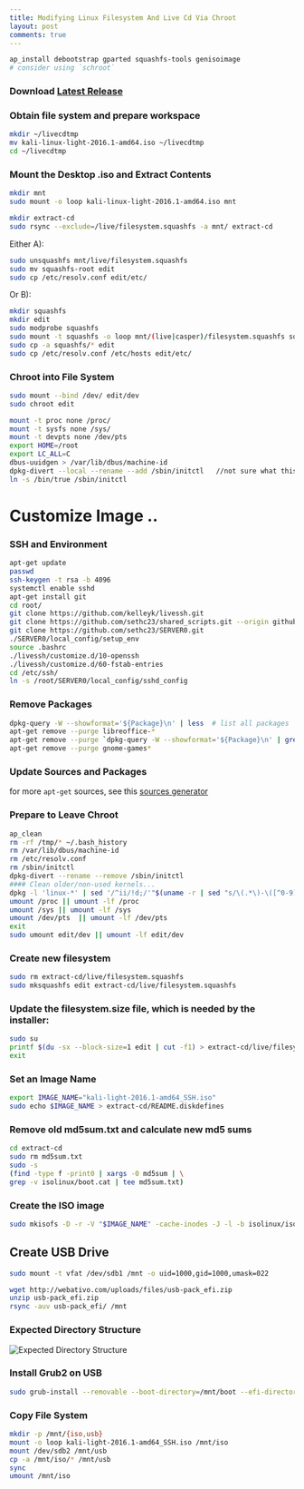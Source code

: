```yaml
---
title: Modifying Linux Filesystem And Live Cd Via Chroot
layout: post
comments: true
---
```



```bash
ap_install debootstrap gparted squashfs-tools genisoimage
# consider using `schroot`
```

### Download [Latest Release](https://www.kali.org/downloads/)


### Obtain file system and prepare workspace

```bash
mkdir ~/livecdtmp
mv kali-linux-light-2016.1-amd64.iso ~/livecdtmp
cd ~/livecdtmp
```

### Mount the Desktop .iso and Extract Contents

```bash
mkdir mnt
sudo mount -o loop kali-linux-light-2016.1-amd64.iso mnt

mkdir extract-cd
sudo rsync --exclude=/live/filesystem.squashfs -a mnt/ extract-cd
```

Either A):

```bash
sudo unsquashfs mnt/live/filesystem.squashfs
sudo mv squashfs-root edit
sudo cp /etc/resolv.conf edit/etc/
```

Or B):

```bash
mkdir squashfs
mkdir edit
sudo modprobe squashfs
sudo mount -t squashfs -o loop mnt/(live|casper)/filesystem.squashfs squashfs/
sudo cp -a squashfs/* edit
sudo cp /etc/resolv.conf /etc/hosts edit/etc/
```

### Chroot into File System

```bash
sudo mount --bind /dev/ edit/dev
sudo chroot edit

mount -t proc none /proc/
mount -t sysfs none /sys/
mount -t devpts none /dev/pts
export HOME=/root
export LC_ALL=C
dbus-uuidgen > /var/lib/dbus/machine-id
dpkg-divert --local --rename --add /sbin/initctl   //not sure what this does...
ln -s /bin/true /sbin/initctl
```

# Customize Image ..
### SSH and Environment

```bash
apt-get update
passwd
ssh-keygen -t rsa -b 4096
systemctl enable sshd
apt-get install git
cd root/
git clone https://github.com/kelleyk/livessh.git
git clone https://github.com/sethc23/shared_scripts.git --origin github ./.scripts
git clone https://github.com/sethc23/SERVER0.git
./SERVER0/local_config/setup_env
source .bashrc
./livessh/customize.d/10-openssh
./livessh/customize.d/60-fstab-entries
cd /etc/ssh/
ln -s /root/SERVER0/local_config/sshd_config
```

### Remove Packages

```bash
dpkg-query -W --showformat='${Package}\n' | less  # list all packages
apt-get remove --purge libreoffice-* 
apt-get remove --purge `dpkg-query -W --showformat='${Package}\n' | grep language-pack | egrep -v '\-en'`
apt-get remove --purge gnome-games*
```

### Update Sources and Packages

for more `apt-get` sources, 
  see this [sources generator](https://repogen.simplylinux.ch/index.php)

### Prepare to Leave Chroot

```bash
ap_clean
rm -rf /tmp/* ~/.bash_history
rm /var/lib/dbus/machine-id
rm /etc/resolv.conf
rm /sbin/initctl
dpkg-divert --rename --remove /sbin/initctl
#### Clean older/non-used kernels...
dpkg -l 'linux-*' | sed '/^ii/!d;/'"$(uname -r | sed "s/\(.*\)-\([^0-9]\+\)/\1/")"'/d;s/^[^ ]* [^ ]* \([^ ]*\).*/\1/;/[0-9]/!d' | xargs sudo apt-get -y purge
umount /proc || umount -lf /proc
umount /sys || umount -lf /sys
umount /dev/pts  || umount -lf /dev/pts
exit
sudo umount edit/dev || umount -lf edit/dev
```

### Create new filesystem

```bash
sudo rm extract-cd/live/filesystem.squashfs
sudo mksquashfs edit extract-cd/live/filesystem.squashfs
```

### Update the filesystem.size file, which is needed by the installer:

```bash
sudo su
printf $(du -sx --block-size=1 edit | cut -f1) > extract-cd/live/filesystem.size
exit
```

### Set an Image Name

```bash
export IMAGE_NAME="kali-light-2016.1-amd64_SSH.iso"
sudo echo $IMAGE_NAME > extract-cd/README.diskdefines
```

### Remove old md5sum.txt and calculate new md5 sums

```bash
cd extract-cd
sudo rm md5sum.txt
sudo -s 
(find -type f -print0 | xargs -0 md5sum | \
grep -v isolinux/boot.cat | tee md5sum.txt)
```

### Create the ISO image

```bash
sudo mkisofs -D -r -V "$IMAGE_NAME" -cache-inodes -J -l -b isolinux/isolinux.bin -c isolinux/boot.cat -no-emul-boot -boot-load-size 4 -boot-info-table -o ../kali-linux-light-2016.1-amd64.iso .
```

## Create USB Drive

```bash
sudo mount -t vfat /dev/sdb1 /mnt -o uid=1000,gid=1000,umask=022

wget http://webativo.com/uploads/files/usb-pack_efi.zip
unzip usb-pack_efi.zip
rsync -auv usb-pack_efi/ /mnt
```

### Expected Directory Structure
![Expected Directory Structure](http://webativo.com/galeria/1328201735/210.jpg)

### Install Grub2 on USB

```bash
sudo grub-install --removable --boot-directory=/mnt/boot --efi-directory=/mnt/EFI/BOOT /dev/sdb
```

### Copy File System

```bash
mkdir -p /mnt/{iso,usb}
mount -o loop kali-light-2016.1-amd64_SSH.iso /mnt/iso
mount /dev/sdb2 /mnt/usb
cp -a /mnt/iso/* /mnt/usb
sync
umount /mnt/iso
```